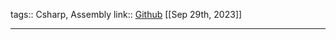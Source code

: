 tags:: Csharp, Assembly
link:: [Github](https://github.com/icsharpcode/ILSpy) 
[[Sep 29th, 2023]]
***
